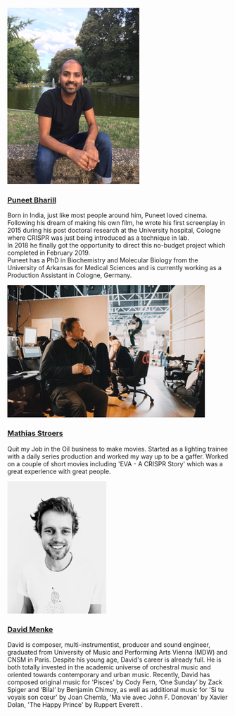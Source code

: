 
![](/images/puneet.jpg)
### [Puneet Bharill](https://bharill.com/)

Born in India, just like most people around him, Puneet loved cinema. 
Following his dream of making his own film, he wrote his first screenplay in 2015 during his post doctoral research at the University hospital, 
Cologne where CRISPR was just being introduced as a technique in lab.  
In 2018 he finally got the opportunity to direct this no-budget project which completed in February 2019.  
Puneet has a PhD in Biochemistry and Molecular Biology from the University of Arkansas for Medical Sciences and 
is currently working as a Production Assistant in Cologne, Germany.


![](/images/mathias-stroers.jpg)
### [Mathias Stroers](https://www.crew-united.com/de/Mathias-Stroers_441606.html)

Quit my Job in the Oil business to make movies.
Started as a lighting trainee with a daily series production and worked
my way up to be a gaffer.
Worked on a couple of short movies including 'EVA - A CRISPR Story'
which was a great experience with great people.

![](/images/david-menke.jpg)
### [David Menke](http://www.troisieme-auteur.com/davidmenke)

David is composer, multi-instrumentist, producer and sound engineer, graduated from University of Music and Performing Arts Vienna (MDW) and CNSM in Paris. Despite his young age, David's career is already full. He is both totally invested in the academic universe of orchestral music and oriented towards contemporary and urban music.
Recently, David has composed original music for 'Pisces' by Cody Fern, ‘One Sunday’ by Zack Spiger and ‘Bilal’ by Benjamin Chimoy, as well as additional music for 'Si tu voyais son cœur' by Joan Chemla, 'Ma vie avec John F. Donovan' by Xavier Dolan, 'The Happy Prince' by Ruppert Everett .


